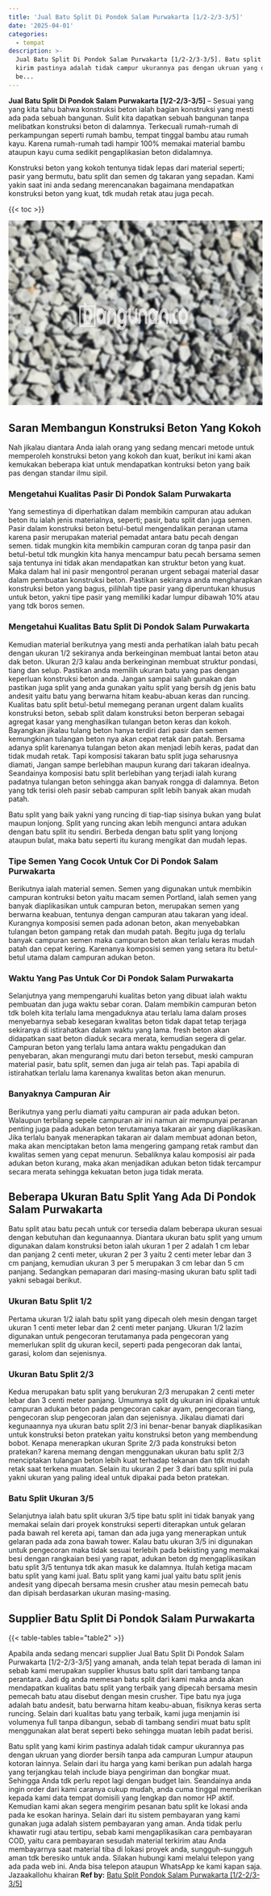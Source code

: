 ```yaml
---
title: 'Jual Batu Split Di Pondok Salam Purwakarta [1/2-2/3-3/5]'
date: '2025-04-01'
categories:
  - tempat
description: >-
  Jual Batu Split Di Pondok Salam Purwakarta [1/2-2/3-3/5]. Batu split yang kami
  kirim pastinya adalah tidak campur ukurannya pas dengan ukruan yang diorder
  be...
---
```


**Jual Batu Split Di Pondok Salam Purwakarta \[1/2-2/3-3/5\]** – Sesuai yang yang kita tahu bahwa konstruksi beton ialah bagian konstruksi yang mesti ada pada sebuah bangunan. Sulit kita dapatkan sebuah bangunan tanpa melibatkan konstruksi beton di dalamnya. Terkecuali rumah-rumah di perkampungan seperti rumah bambu, tempat tinggal bambu atau rumah kayu. Karena rumah-rumah tadi hampir 100% memakai material bambu ataupun kayu cuma sedikit pengaplikasian beton didalamnya.

Konstruksi beton yang kokoh tentunya tidak lepas dari material seperti; pasir yang bermutu, batu split dan semen dg takaran yang sepadan. Kami yakin saat ini anda sedang merencanakan bagaimana mendapatkan konstruksi beton yang kuat, tdk mudah retak atau juga pecah.

{{< toc >}}

![Jual Batu Split Di Pondok Salam Purwakarta [1/2-2/3-3/5]](/images/jual-batu-split-11.png)

## Saran Membangun Konstruksi Beton Yang Kokoh

Nah jikalau diantara Anda ialah orang yang sedang mencari metode untuk memperoleh konstruksi beton yang kokoh dan kuat, berikut ini kami akan kemukakan beberapa kiat untuk mendapatkan kontruksi beton yang baik pas dengan standar ilmu sipil.

### Mengetahui Kualitas Pasir Di Pondok Salam Purwakarta

Yang semestinya di diperhatikan dalam membikin campuran atau adukan beton itu ialah jenis materialnya, seperti; pasir, batu split dan juga semen. Pasir dalam konstruksi beton betul-betul mengendalikan peranan utama karena pasir merupakan material pemadat antara batu pecah dengan semen. tidak mungkin kita membikin campuran coran dg tanpa pasir dan betul-betul tdk mungkin kita hanya mencampur batu pecah bersama semen saja tentunya ini tidak akan mendapatkan kan struktur beton yang kuat. Maka dalam hal ini pasir mengontrol peranan urgent sebagai material dasar dalam pembuatan konstruksi beton. Pastikan sekiranya anda mengharapkan konstruksi beton yang bagus, pilihlah tipe pasir yang diperuntukan khusus untuk beton, yakni tipe pasir yang memiliki kadar lumpur dibawah 10% atau yang tdk boros semen.

### Mengetahui Kualitas Batu Split Di Pondok Salam Purwakarta

Kemudian material berikutnya yang mesti anda perhatikan ialah batu pecah dengan ukuran 1/2 sekiranya anda berkeinginan membuat lantai beton atau dak beton. Ukuran 2/3 kalau anda berkeinginan membuat struktur pondasi, tiang dan selup. Pastikan anda memilih ukuran batu yang pas dengan keperluan konstruksi beton anda. Jangan sampai salah gunakan dan pastikan juga split yang anda gunakan yaitu split yang bersih dg jenis batu andesit yaitu batu yang berwarna hitam keabu-abuan keras dan runcing. Kualitas batu split betul-betul memegang peranan urgent dalam kualits konstruksi beton, sebab split dalam konstruksi beton berperan sebagai agregat kasar yang menghasilkan tulangan beton keras dan kokoh. Bayangkan jikalau tulang beton hanya terdiri dari pasir dan semen kemungkinan tulangan beton nya akan cepat retak dan patah. Bersama adanya split karenanya tulangan beton akan menjadi lebih keras, padat dan tidak mudah retak. Tapi komposisi takaran batu split juga seharusnya diamati, Jangan sampe berlebihan maupun kurang dari takaran idealnya. Seandainya komposisi batu split berlebihan yang terjadi ialah kurang padatnya tulangan beton sehingga akan banyak rongga di dalamnya. Beton yang tdk terisi oleh pasir sebab campuran split lebih banyak akan mudah patah.

Batu split yang baik yakni yang runcing di tiap-tiap sisinya bukan yang bulat maupun lonjong. Split yang runcing akan lebih mengunci antara adukan dengan batu split itu sendiri. Berbeda dengan batu split yang lonjong ataupun bulat, maka batu seperti itu kurang mengikat dan mudah lepas.

### Tipe Semen Yang Cocok Untuk Cor Di Pondok Salam Purwakarta

Berikutnya ialah material semen. Semen yang digunakan untuk membikin campuran kontruksi beton yaitu macam semen Portland, ialah semen yang banyak diaplikasikan untuk campuran beton, merupakan semen yang berwarna keabuan, tentunya dengan campuran atau takaran yang ideal. Kurangnya komposisi semen pada adonan beton, akan menyebabkan tulangan beton gampang retak dan mudah patah. Begitu juga dg terlalu banyak campuran semen maka campuran beton akan terlalu keras mudah patah dan cepat kering. Karenanya komposisi semen yang setara itu betul-betul utama dalam campuran adukan beton.

### Waktu Yang Pas Untuk Cor Di Pondok Salam Purwakarta

Selanjutnya yang mempengaruhi kualitas beton yang dibuat ialah waktu pembuatan dan juga waktu sebar coran. Dalam membikin campuran beton tdk boleh kita terlalu lama mengaduknya atau terlalu lama dalam proses menyebarnya sebab kesegaran kwalitas beton tidak dapat tetap terjaga sekiranya di istirahatkan dalam waktu yang lama. fresh beton akan didapatkan saat beton diaduk secara merata, kemudian segera di gelar. Campuran beton yang terlalu lama antara waktu pengadukan dan penyebaran, akan mengurangi mutu dari beton tersebut, meski campuran material pasir, batu split, semen dan juga air telah pas. Tapi apabila di istirahatkan terlalu lama karenanya kwalitas beton akan menurun.

### Banyaknya Campuran Air

Berikutnya yang perlu diamati yaitu campuran air pada adukan beton. Walaupun terbilang sepele campuran air ini namun air mempunyai peranan penting juga pada adukan beton terutamanya takaran air yang diaplikasikan. Jika terlalu banyak menerapkan takaran air dalam membuat adonan beton, maka akan menciptakan beton lama mengering gampang retak rambut dan kwalitas semen yang cepat menurun. Sebaliknya kalau komposisi air pada adukan beton kurang, maka akan menjadikan adukan beton tidak tercampur secara merata sehingga kekuatan beton juga tidak merata.

## Beberapa Ukuran Batu Split Yang Ada Di Pondok Salam Purwakarta

Batu split atau batu pecah untuk cor tersedia dalam beberapa ukuran sesuai dengan kebutuhan dan kegunaannya. Diantara ukuran batu split yang umum digunakan dalam konstruksi beton ialah ukuran 1 per 2 adalah 1 cm lebar dan panjang 2 centi meter, ukuran 2 per 3 yaitu 2 centi meter lebar dan 3 cm panjang, kemudian ukuran 3 per 5 merupakan 3 cm lebar dan 5 cm panjang. Sedangkan pemaparan dari masing-masing ukuran batu split tadi yakni sebagai berikut.

### Ukuran Batu Split 1/2

Pertama ukuran 1/2 ialah batu split yang dipecah oleh mesin dengan target ukuran 1 centi meter lebar dan 2 centi meter panjang. Ukuran 1/2 lazim digunakan untuk pengecoran terutamanya pada pengecoran yang memerlukan split dg ukuran kecil, seperti pada pengecoran dak lantai, garasi, kolom dan sejenisnya.

### Ukuran Batu Split 2/3

Kedua merupakan batu split yang berukuran 2/3 merupakan 2 centi meter lebar dan 3 centi meter panjang. Umumnya split dg ukuran ini dipakai untuk campuran adukan beton pada pengecoran cakar ayam, pengecoran tiang, pengecoran slup pengecoran jalan dan sejenisnya. Jikalau diamati dari kegunaannya nya ukuran batu split 2/3 ini benar-benar banyak diaplikasikan untuk konstruksi beton pratekan yaitu konstruksi beton yang membendung bobot. Kenapa menerapkan ukuran Sprite 2/3 pada konstruksi beton pratekan? karena memang dengan menggunakan ukuran batu split 2/3 menciptakan tulangan beton lebih kuat terhadap tekanan dan tdk mudah retak saat terkena muatan. Selain itu ukuran 2 per 3 dari batu split ini pula yakni ukuran yang paling ideal untuk dipakai pada beton pratekan.

### Batu Split Ukuran 3/5

Selanjutnya ialah batu split ukuran 3/5 tipe batu split ini tidak banyak yang memakai selain dari proyek konstruksi seperti diterapkan untuk gelaran pada bawah rel kereta api, taman dan ada juga yang menerapkan untuk gelaran pada ada zona bawah tower. Kalau batu ukuran 3/5 ini digunakan untuk pengecoran maka tidak sesuai terlebih pada bekisting yang memakai besi dengan rangkaian besi yang rapat, adukan beton dg mengaplikasikan batu split 3/5 tentunya tdk akan masuk ke dalamnya. Itulah ketiga macam batu split yang kami jual. Batu split yang kami jual yaitu batu split jenis andesit yang dipecah bersama mesin crusher atau mesin pemecah batu dan dipisah berdasarkan ukuran masing-masing.

## Supplier Batu Split Di Pondok Salam Purwakarta

{{< table-tables table="table2" >}}

Apabila anda sedang mencari supplier Jual Batu Split Di Pondok Salam Purwakarta \[1/2-2/3-3/5\] yang amanah, anda telah tepat berada di laman ini sebab kami merupakan supplier khusus batu split dari tambang tanpa perantara. Jadi dg anda memesan batu split dari kami maka anda akan mendapatkan kualitas batu split yang terbaik yang dipecah bersama mesin pemecah batu atau disebut dengan mesin crusher. Tipe batu nya juga adalah batu andesit, batu berwarna hitam keabu-abuan, fisiknya keras serta runcing. Selain dari kualitas batu yang terbaik, kami juga menjamin isi volumenya full tanpa dibangun, sebab di tambang sendiri muat batu split menggunakan alat berat seperti beko sehingga muatan lebih padat berisi.

Batu split yang kami kirim pastinya adalah tidak campur ukurannya pas dengan ukruan yang diorder bersih tanpa ada campuran Lumpur ataupun kotoran lainnya. Selain dari itu harga yang kami berikan pun adalah harga yang terjangkau telah include biaya pengiriman dan bongkar muat. Sehingga Anda tdk perlu repot lagi dengan budget lain. Seandainya anda ingin order dari kami caranya cukup mudah, anda cuma tinggal memberikan kepada kami data tempat domisili yang lengkap dan nomor HP aktif. Kemudian kami akan segera mengirim pesanan batu split ke lokasi anda pada ke esokan harinya. Selain dari itu sistem pembayaran yang kami gunakan juga adalah sistem pembayaran yang aman. Anda tidak perlu khawatir rugi atau tertipu, sebab kami mengaplikasikan cara pembayaran COD, yaitu cara pembayaran sesudah material terkirim atau Anda membayarnya saat material tiba di lokasi proyek anda, sungguh-sungguh aman tdk beresiko untuk anda. Silakan hubungi kami melalui telepon yang ada pada web ini. Anda bisa telepon ataupun WhatsApp ke kami kapan saja. Jazaakallohu khairan
**Ref by:** [Batu Split Pondok Salam Purwakarta [1/2-2/3-3/5]](https://id.wikipedia.org/wiki/Batu)
